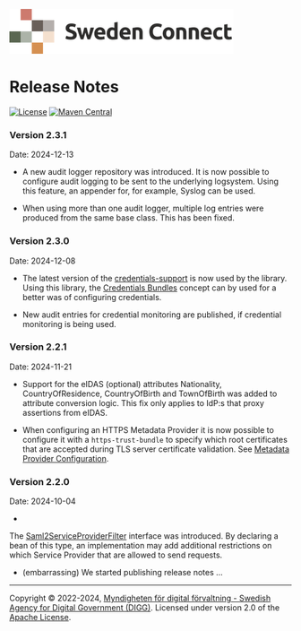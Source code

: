 ![Logo](images/sweden-connect.png)

# Release Notes

[![License](https://img.shields.io/badge/License-Apache%202.0-blue.svg)](https://opensource.org/licenses/Apache-2.0) [![Maven Central](https://maven-badges.herokuapp.com/maven-central/se.swedenconnect.spring.saml.idp/spring-saml-idp/badge.svg)](https://maven-badges.herokuapp.com/maven-central/se.swedenconnect.spring.saml.idp/spring-saml-idp)

### Version 2.3.1

Date: 2024-12-13

- A new audit logger repository was introduced. It is now possible to configure audit logging to be sent to the underlying logsystem. Using this feature, an appender for, for example, Syslog can be used.

- When using more than one audit logger, multiple log entries were produced from the same base class. This has been fixed.

### Version 2.3.0

Date: 2024-12-08

- The latest version of the [credentials-support](https://docs.swedenconnect.se/credentials-support/) is now used by the library. Using this library, the [Credentials Bundles](https://docs.swedenconnect.se/credentials-support/#the-bundles-concept) concept can by used for a better was of configuring credentials.

- New audit entries for credential monitoring are published, if credential monitoring is being used.

### Version 2.2.1

Date: 2024-11-21

- Support for the eIDAS (optional) attributes Nationality, CountryOfResidence, CountryOfBirth and TownOfBirth was added to attribute conversion logic. This fix only applies to IdP:s that proxy assertions from eIDAS.

- When configuring an HTTPS Metadata Provider it is now possible to configure it with a `https-trust-bundle` to specify which root certificates that are accepted during TLS server certificate validation. See [Metadata Provider Configuration](https://docs.swedenconnect.se/saml-identity-provider/configuration.html#metadata-provider-configuration).

### Version 2.2.0

Date: 2024-10-04

-

The [Saml2ServiceProviderFilter](https://github.com/swedenconnect/saml-identity-provider/blob/main/saml-identity-provider/src/main/java/se/swedenconnect/spring/saml/idp/authnrequest/Saml2ServiceProviderFilter.java) interface was introduced. By declaring a bean of this type, an implementation may add additional restrictions on which Service Provider that are allowed to send requests.

- (embarrassing) We started publishing release notes ...

----

Copyright &copy;
2022-2024, [Myndigheten för digital förvaltning - Swedish Agency for Digital Government (DIGG)](http://www.digg.se).
Licensed under version 2.0 of the [Apache License](http://www.apache.org/licenses/LICENSE-2.0).
